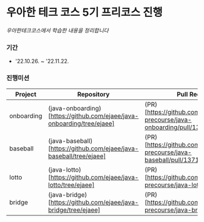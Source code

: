 #  ****우아한 테크 코스 5기 프리코스 진행****

_우아한테크코스에서 학습한 내용을 정리합니다_

### ****기간****

- '22.10.26. ~ '22.11.22.

### ****진행미션****

|Project|Repository|Pull Request|
|------|---|---|
|onboarding|(java-onboarding)[https://github.com/ejaee/java-onboarding/tree/ejaee]|(PR)[https://github.com/woowacourse-precourse/java-onboarding/pull/1378]|
|baseball|(java-baseball)[https://github.com/ejaee/java-baseball/tree/ejaee]|(PR)[https://github.com/woowacourse-precourse/java-baseball/pull/1371]|
|lotto|(java-lotto)[https://github.com/ejaee/java-lotto/tree/ejaee]|(PR)[https://github.com/woowacourse-precourse/java-lotto/pull/1198]|
|bridge|(java-bridge)[https://github.com/ejaee/java-bridge/tree/ejaee]|(PR)[https://github.com/woowacourse-precourse/java-bridge/pull/1107]|


